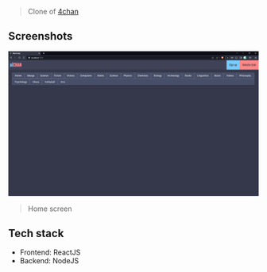 > Clone of [4chan](https://www.4chan.org/index.php)

## Screenshots
![Home screen](images/home.png)
> Home screen

## Tech stack
- Frontend: ReactJS
- Backend: NodeJS
